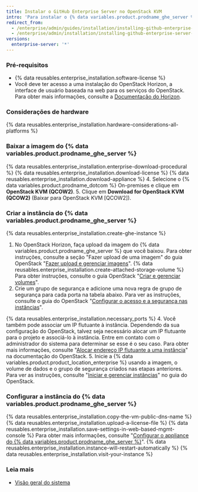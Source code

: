 ```yaml
---
title: Instalar o GitHub Enterprise Server no OpenStack KVM
intro: 'Para instalar o {% data variables.product.prodname_ghe_server %} no OpenStack KVM, você deve ter acesso ao OpenStack e baixar a imagem QCOW2 do {% data variables.product.prodname_ghe_server %}.'
redirect_from:
  - /enterprise/admin/guides/installation/installing-github-enterprise-on-openstack-kvm/
  - /enterprise/admin/installation/installing-github-enterprise-server-on-openstack-kvm
versions:
  enterprise-server: '*'
---
```


### Pré-requisitos

- {% data reusables.enterprise_installation.software-license %}
- Você deve ter acesso a uma instalação do OpenStack Horizon, a interface de usuário baseada na web para os serviços do OpenStack. Para obter mais informações, consulte a [Documentação do Horizon](https://docs.openstack.org/horizon/latest/).

### Considerações de hardware

{% data reusables.enterprise_installation.hardware-considerations-all-platforms %}

### Baixar a imagem do {% data variables.product.prodname_ghe_server %}

{% data reusables.enterprise_installation.enterprise-download-procedural %}
{% data reusables.enterprise_installation.download-license %}
{% data reusables.enterprise_installation.download-appliance %}
4. Selecione o {% data variables.product.prodname_dotcom %} On-premises e clique em **OpenStack KVM (QCOW2)**.
5. Clique em **Download for OpenStack KVM (QCOW2)** (Baixar para OpenStack KVM [QCOW2]).

### Criar a instância do {% data variables.product.prodname_ghe_server %}

{% data reusables.enterprise_installation.create-ghe-instance %}

1. No OpenStack Horizon, faça upload da imagem do {% data variables.product.prodname_ghe_server %} que você baixou. Para obter instruções, consulte a seção "Fazer upload de uma imagem" do guia OpenStack "[Fazer upload e gerenciar imagens](https://docs.openstack.org/horizon/latest/user/manage-images.html)".
{% data reusables.enterprise_installation.create-attached-storage-volume %} Para obter instruções, consulte o guia OpenStack "[Criar e gerenciar volumes](https://docs.openstack.org/horizon/latest/user/manage-volumes.html)".
3. Crie um grupo de segurança e adicione uma nova regra de grupo de segurança para cada porta na tabela abaixo. Para ver as instruções, consulte o guia do OpenStack "[Configurar o acesso e a segurança nas instâncias](https://docs.openstack.org/horizon/latest/user/configure-access-and-security-for-instances.html)".

  {% data reusables.enterprise_installation.necessary_ports %}
4. Você também pode associar um IP flutuante à instância. Dependendo da sua configuração do OpenStack, talvez seja necessário alocar um IP flutuante para o projeto e associá-lo à instância. Entre em contato com o administrador do sistema para determinar se esse é o seu caso. Para obter mais informações, consulte "[Alocar endereço IP flutuante a uma instância](https://docs.openstack.org/horizon/latest/user/configure-access-and-security-for-instances.html#allocate-a-floating-ip-address-to-an-instance)" na documentação do OpenStack.
5. Inicie a {% data variables.product.product_location_enterprise %} usando a imagem, o volume de dados e o grupo de segurança criados nas etapas anteriores. Para ver as instruções, consulte "[Iniciar e gerenciar instâncias](https://docs.openstack.org/horizon/latest/user/launch-instances.html)" no guia do OpenStack.

### Configurar a instância do {% data variables.product.prodname_ghe_server %}

{% data reusables.enterprise_installation.copy-the-vm-public-dns-name %}
{% data reusables.enterprise_installation.upload-a-license-file %}
{% data reusables.enterprise_installation.save-settings-in-web-based-mgmt-console %} Para obter mais informações, consulte "[Configurar o appliance do {% data variables.product.prodname_ghe_server %}](/enterprise/admin/guides/installation/configuring-the-github-enterprise-server-appliance)".
{% data reusables.enterprise_installation.instance-will-restart-automatically %}
{% data reusables.enterprise_installation.visit-your-instance %}

### Leia mais

 - [Visão geral do sistema](/enterprise/admin/guides/installation/system-overview)
